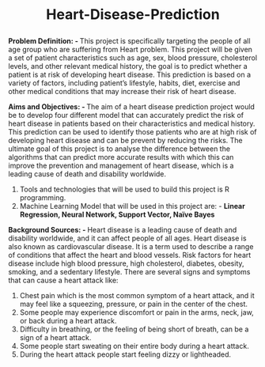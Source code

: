 # <p align="center">Heart-Disease-Prediction</p>

<b>Problem Definition: - </b>This project is specifically targeting the people of all age group who are suffering from Heart problem. This project will be given a set of patient characteristics such as age, sex, blood pressure, cholesterol levels, and other relevant medical history, the goal is to predict whether a patient is at risk of developing heart disease. This prediction is based on a variety of factors, including patient’s lifestyle, habits, diet, exercise and other medical conditions that may increase their risk of heart disease.

<b>Aims and Objectives: - </b>The aim of a heart disease prediction project would be to develop four different model  that can accurately predict the risk of heart disease in patients based on their characteristics and medical history. This prediction can be used to identify those patients who are at high risk of developing heart disease and can be prevent by reducing the risks.
The ultimate goal of this project is to analyse the difference between the algorithms that can predict more accurate results with which this can improve the prevention and management of heart disease, which is a leading cause of death and disability worldwide.
1.	Tools and technologies that will be used to build this project is R programming.
2.	Machine Learning Model that will be used in this project are: -	<b>Linear Regression, Neural Network, Support Vector, Naïve Bayes</b>

<b>Background Sources: - </b>Heart disease is a leading cause of death and disability worldwide, and it can affect people of all ages. Heart disease is also known as cardiovascular disease. It is a term used to describe a range of conditions that affect the heart and blood vessels. Risk factors for heart disease include high blood pressure, high cholesterol, diabetes, obesity, smoking, and a sedentary lifestyle.
There are several signs and symptoms that can cause a heart attack like:
1.	Chest pain which is the most common symptom of a heart attack, and it may feel like a squeezing, pressure, or pain in the center of the chest.
2.	Some people may experience discomfort or pain in the arms, neck, jaw, or back during a heart attack.
3.	Difficulty in breathing, or the feeling of being short of breath, can be a sign of a heart attack.
4.	Some people start sweating on their entire body during a heart attack.
5.	During the heart attack people start feeling dizzy or lightheaded.

